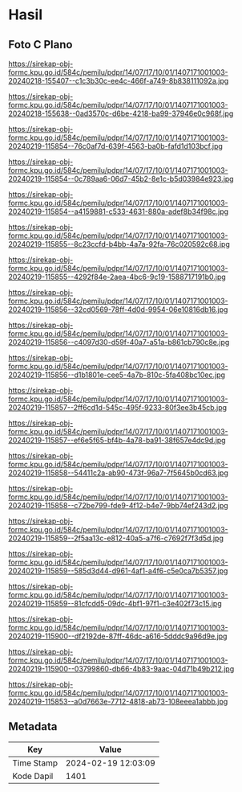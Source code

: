 # Hasil

## Foto C Plano

https://sirekap-obj-formc.kpu.go.id/584c/pemilu/pdpr/14/07/17/10/01/1407171001003-20240218-155407--c1c3b30c-ee4c-466f-a749-8b838111092a.jpg

https://sirekap-obj-formc.kpu.go.id/584c/pemilu/pdpr/14/07/17/10/01/1407171001003-20240218-155638--0ad3570c-d6be-4218-ba99-37946e0c968f.jpg

https://sirekap-obj-formc.kpu.go.id/584c/pemilu/pdpr/14/07/17/10/01/1407171001003-20240219-115854--76c0af7d-639f-4563-ba0b-fafd1d103bcf.jpg

https://sirekap-obj-formc.kpu.go.id/584c/pemilu/pdpr/14/07/17/10/01/1407171001003-20240219-115854--0c789aa6-06d7-45b2-8e1c-b5d03984e923.jpg

https://sirekap-obj-formc.kpu.go.id/584c/pemilu/pdpr/14/07/17/10/01/1407171001003-20240219-115854--a4159881-c533-4631-880a-adef8b34f98c.jpg

https://sirekap-obj-formc.kpu.go.id/584c/pemilu/pdpr/14/07/17/10/01/1407171001003-20240219-115855--8c23ccfd-b4bb-4a7a-92fa-76c020592c68.jpg

https://sirekap-obj-formc.kpu.go.id/584c/pemilu/pdpr/14/07/17/10/01/1407171001003-20240219-115855--4292f84e-2aea-4bc6-9c19-1588717191b0.jpg

https://sirekap-obj-formc.kpu.go.id/584c/pemilu/pdpr/14/07/17/10/01/1407171001003-20240219-115856--32cd0569-78ff-4d0d-9954-06e10816db16.jpg

https://sirekap-obj-formc.kpu.go.id/584c/pemilu/pdpr/14/07/17/10/01/1407171001003-20240219-115856--c4097d30-d59f-40a7-a51a-b861cb790c8e.jpg

https://sirekap-obj-formc.kpu.go.id/584c/pemilu/pdpr/14/07/17/10/01/1407171001003-20240219-115856--d1b1801e-cee5-4a7b-810c-5fa408bc10ec.jpg

https://sirekap-obj-formc.kpu.go.id/584c/pemilu/pdpr/14/07/17/10/01/1407171001003-20240219-115857--2ff6cd1d-545c-495f-9233-80f3ee3b45cb.jpg

https://sirekap-obj-formc.kpu.go.id/584c/pemilu/pdpr/14/07/17/10/01/1407171001003-20240219-115857--ef6e5f65-bf4b-4a78-ba91-38f657e4dc9d.jpg

https://sirekap-obj-formc.kpu.go.id/584c/pemilu/pdpr/14/07/17/10/01/1407171001003-20240219-115858--54411c2a-ab90-473f-96a7-7f5645b0cd63.jpg

https://sirekap-obj-formc.kpu.go.id/584c/pemilu/pdpr/14/07/17/10/01/1407171001003-20240219-115858--c72be799-fde9-4f12-b4e7-9bb74ef243d2.jpg

https://sirekap-obj-formc.kpu.go.id/584c/pemilu/pdpr/14/07/17/10/01/1407171001003-20240219-115859--2f5aa13c-e812-40a5-a7f6-c7692f7f3d5d.jpg

https://sirekap-obj-formc.kpu.go.id/584c/pemilu/pdpr/14/07/17/10/01/1407171001003-20240219-115859--585d3d44-d961-4af1-a4f6-c5e0ca7b5357.jpg

https://sirekap-obj-formc.kpu.go.id/584c/pemilu/pdpr/14/07/17/10/01/1407171001003-20240219-115859--81cfcdd5-09dc-4bf1-97f1-c3e402f73c15.jpg

https://sirekap-obj-formc.kpu.go.id/584c/pemilu/pdpr/14/07/17/10/01/1407171001003-20240219-115900--df2192de-87ff-46dc-a616-5dddc9a96d9e.jpg

https://sirekap-obj-formc.kpu.go.id/584c/pemilu/pdpr/14/07/17/10/01/1407171001003-20240219-115900--03799860-db66-4b83-9aac-04d71b49b212.jpg

https://sirekap-obj-formc.kpu.go.id/584c/pemilu/pdpr/14/07/17/10/01/1407171001003-20240219-115853--a0d7663e-7712-4818-ab73-108eeea1abbb.jpg


## Metadata

| Key        | Value               |
| ---------- | ------------------- |
| Time Stamp | 2024-02-19 12:03:09 |
| Kode Dapil | 1401                |



